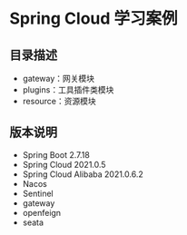 # Spring Cloud 学习案例

## 目录描述
- gateway：网关模块
- plugins：工具插件类模块
- resource：资源模块

## 版本说明
- Spring Boot 2.7.18
- Spring Cloud 2021.0.5
- Spring Cloud Alibaba 2021.0.6.2
- Nacos
- Sentinel
- gateway
- openfeign
- seata